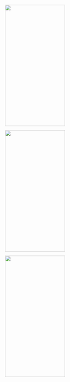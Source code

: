 <p>
<img src="(https://github.com/rutvik4940/invoice_app/assets/153794371/8c57050f-e4ed-4ed8-a10d-89dcfb753435)"
 height="400px" width="200px" />
  <p>
<img src="(https://github.com/rutvik4940/invoice_app/assets/153794371/905fe1a2-8a21-471b-9414-5304d0fd1d69)"
 height="400px" width="200px"     />
</p>
<p>
<img src= "(https://github.com/rutvik4940/invoice_app/assets/153794371/40010aeb-8735-4220-83e5-5e3b91cc7b54)"
height="400px" width="200px"     />
</p>
</p>
